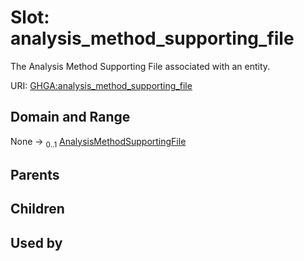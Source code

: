 
# Slot: analysis_method_supporting_file


The Analysis Method Supporting File associated with an entity.

URI: [GHGA:analysis_method_supporting_file](https://w3id.org/GHGA/analysis_method_supporting_file)


## Domain and Range

None &#8594;  <sub>0..1</sub> [AnalysisMethodSupportingFile](AnalysisMethodSupportingFile.md)

## Parents


## Children


## Used by


